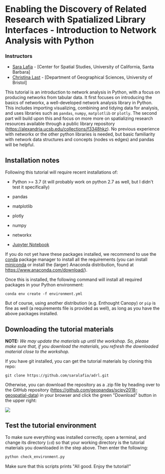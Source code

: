 # Enabling the Discovery of Related Research with Spatialized Library Interfaces - Introduction to Network Analysis with Python 

### Instructors

- [Sara Lafia](http://www.geog.ucsb.edu/~lafia/) - [Center for Spatial Studies, University of California, Santa Barbara]
- [Christina Last](https://www.linkedin.com/in/christina-last/) - [Department of Geographical Sciences, University of Bristol]

This tutorial is an introduction to network analysis in Python, with a focus on producing networks from tabular data. It first focuses on introducing the basics of networkx, a well-developed network analysis library in Python. This includes importing visualizing, combining and tidying data for analysis, and uses libraries such as `pandas`, `numpy`, `matplotlib` or `plotly`. The second part will build upon this and focus on more more on spatializing research resources available through a public library repository (https://alexandria.ucsb.edu/collections/f3348hkz). No previous experience with networkx or the other python libraries is needed, but basic familiarity with network data structures and concepts (nodes vs edges) and pandas will be helpful.

## Installation notes

Following this tutorial will require recent installations of:

- Python >= 3.7 (it will probably work on python 2.7 as well, but I didn't test it specifically)
- pandas
- matplotlib
- plotly
- numpy
- networkx

- [Jupyter Notebook](http://jupyter.org)

If you do not yet have these packages installed, we recommend to use the [conda](http://conda.pydata.org/docs/intro.html) package manager to install all the requirements 
(you can install [miniconda](http://conda.pydata.org/miniconda.html) or install the (larger) Anaconda
distribution, found at https://www.anaconda.com/download/).

Once this is installed, the following command will install all required packages in your Python environment:

```
conda env create -f environment.yml
```

But of course, using another distribution (e.g. Enthought Canopy) or ``pip`` is fine as well (a requirements file is provided as well), as long as you have the above packages installed.


## Downloading the tutorial materials

**NOTE:** *We may update the materials up until the workshop. So, please make sure that, if you download the materials, you refresh the downloaded material close to the workshop.*

If you have git installed, you can get the tutorial materials by cloning this repo:

    git clone https://github.com/saralafia/adrl.git

Otherwise, you can download the repository as a .zip file by heading over
to the GitHub repository (https://github.com/geopandas/scipy2018-geospatial-data) in
your browser and click the green "Download" button in the upper right:

![](desktop/download_github.png)


## Test the tutorial environment

To make sure everything was installed correctly, open a terminal, and change its directory (`cd`) so that your working directory is the tutorial materials you downloaded in the step above. Then enter the following:

```sh
python check_environment.py
```

Make sure that this scripts prints "All good. Enjoy the tutorial!"
